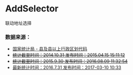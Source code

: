 # AddSelector
联动地址选择
### 数据来源：
* [国家统计局 - 县及县以上行政区划代码](http://www.stats.gov.cn/tjsj/tjbz/xzqhdm)
* ~~[统计截至时间：2014.10.31 发布时间：2015.04.15 15:11:12](http://www.stats.gov.cn/tjsj/tjbz/xzqhdm/201504/t20150415_712722.html)~~
* ~~[统计截至时间：2015.9.30 发布时间：2016.08.09 11:32:54](http://www.stats.gov.cn/tjsj/tjbz/xzqhdm/201504/t20150415_712722.html)~~
* [最新统计时间：2016.7.31 发布时间：2017-03-10 10:33](http://www.stats.gov.cn/tjsj/tjbz/xzqhdm/201608/t20160809_1386477.html)
